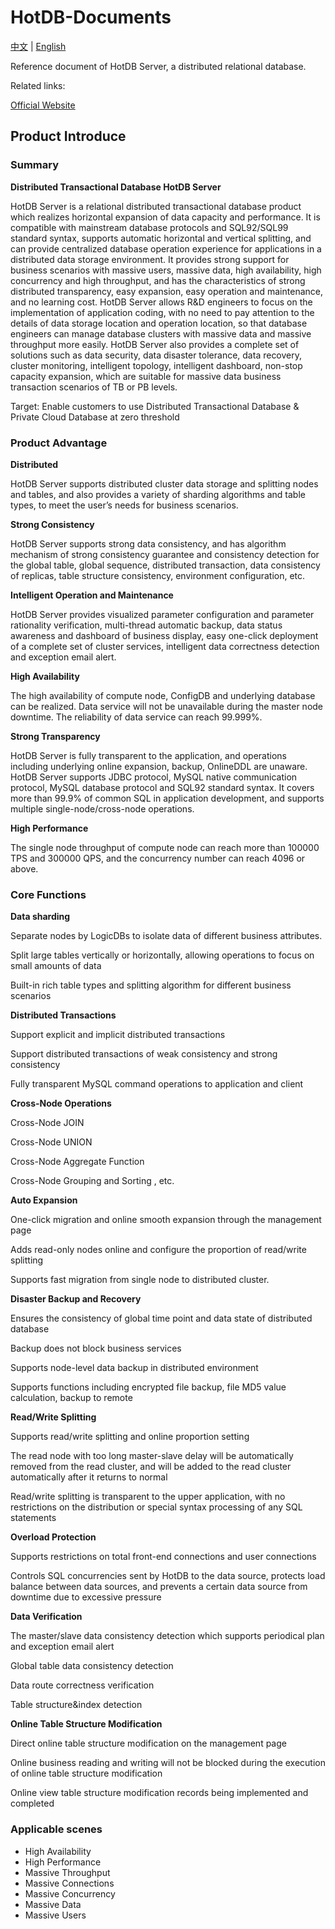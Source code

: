 # HotDB-Documents

[中文](README.md) | [English](README_en.md)

Reference document of HotDB Server, a distributed relational database.

Related links:

[Official Website](https://www.hotdb.com)

## Product Introduce

### Summary

**Distributed Transactional Database HotDB Server**

HotDB Server is a relational distributed transactional database product which realizes horizontal expansion of data capacity and performance. It is compatible with mainstream database protocols and SQL92/SQL99 standard syntax, supports automatic horizontal and vertical splitting, and can provide centralized database operation experience for applications in a distributed data storage environment. It provides strong support for business scenarios with massive users, massive data, high availability, high concurrency and high throughput, and has the characteristics of strong distributed transparency, easy expansion, easy operation and maintenance, and no learning cost. HotDB Server allows R&D engineers to focus on the implementation of application coding, with no need to pay attention to the details of data storage location and operation location, so that database engineers can manage  database clusters with massive data and massive throughput more easily. HotDB Server also provides a complete set of solutions such as data security, data disaster tolerance, data recovery, cluster monitoring, intelligent topology, intelligent dashboard, non-stop capacity expansion, which are suitable for massive data business transaction scenarios of TB or PB levels.

Target: Enable customers to use Distributed Transactional Database & Private Cloud Database at zero threshold

### Product Advantage

**Distributed**

HotDB Server supports distributed cluster data storage and splitting nodes and tables, and also provides a variety of sharding algorithms and table types, to meet the user’s needs for business scenarios.

**Strong Consistency**

HotDB Server supports strong data consistency, and has algorithm mechanism of strong consistency guarantee and consistency detection for the global table, global sequence, distributed transaction, data consistency of replicas, table structure consistency, environment configuration, etc.

**Intelligent Operation and Maintenance**

HotDB Server provides visualized parameter configuration and parameter rationality verification, multi-thread automatic backup, data status awareness and dashboard of business display, easy one-click deployment of a complete set of cluster services, intelligent data correctness detection and exception email alert.

**High Availability**

The high availability of compute node, ConfigDB and underlying database can be realized. Data service will not be unavailable during the master node downtime. The reliability of data service can reach 99.999%. 

**Strong Transparency**

HotDB Server is fully transparent to the application, and operations including underlying online expansion, backup, OnlineDDL are unaware. HotDB Server supports JDBC protocol, MySQL native communication protocol, MySQL database protocol and SQL92 standard syntax. It covers more than 99.9% of common SQL in application development, and supports multiple single-node/cross-node operations.

**High Performance**

The single node throughput of compute node can reach more than 100000 TPS and 300000 QPS, and the concurrency number can reach 4096 or above.

### Core Functions

**Data sharding**

Separate nodes by LogicDBs to isolate data of different business attributes.

Split large tables vertically or horizontally, allowing operations to focus on small amounts of data

Built-in rich table types and splitting algorithm for different business scenarios

**Distributed Transactions**

Support explicit and implicit distributed transactions

Support distributed transactions of weak consistency and strong consistency

Fully transparent MySQL command operations to application and client

**Cross-Node Operations**

Cross-Node JOIN

Cross-Node UNION

Cross-Node Aggregate Function

Cross-Node Grouping and Sorting , etc.

**Auto Expansion**

One-click migration and online smooth expansion through the management page

Adds read-only nodes online and configure the proportion of read/write splitting

Supports fast migration from single node to distributed cluster.

**Disaster Backup and Recovery**

Ensures the consistency of global time point and data state of distributed database

Backup does not block business services

Supports node-level data backup in distributed environment

Supports functions including encrypted file backup, file MD5 value calculation, backup to remote

**Read/Write Splitting**

Supports read/write splitting and online proportion setting

The read node with too long master-slave delay will be automatically removed from the read cluster, and will be added to the read cluster automatically after it returns to normal

Read/write splitting is transparent to the upper application, with no restrictions on the distribution or special syntax processing of any SQL statements

**Overload Protection**

Supports restrictions on total front-end connections and user connections

Controls SQL concurrencies sent by HotDB to the data source, protects load balance between data sources, and prevents a certain data source from downtime due to excessive pressure

**Data Verification**

The master/slave data consistency detection which supports periodical plan and exception email alert

Global table data consistency detection

Data route correctness verification

Table structure&index detection

**Online Table Structure Modification**

Direct online table structure modification on the management page

Online business reading and writing will not be blocked during the execution of online table structure modification

Online view table structure modification records being implemented and completed

### Applicable scenes

* High Availability
* High Performance
* Massive Throughput
* Massive Connections
* Massive Concurrency
* Massive Data
* Massive Users